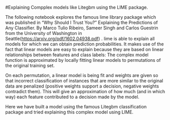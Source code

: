 #Explaining Compplex models like Litegbm using the LIME package.

The following notebook explores the famous lime library package which was published in
“Why Should I Trust You?” Explaining the Predictions of Any Classifier. By Marco Tulio Ribeiro, Sameer Singh and Carlos Guestrin from the University of Washington in Seattle(https://arxiv.org/pdf/1602.04938.pdf) . lime is able to explain all models for which we can obtain prediction probabilities. It makes use of the fact that linear models are easy to explain because they are based on linear relationships between features and class labels: The complex model function is approximated by locally fitting linear models to permutations of the original training set.

On each permutation, a linear model is being fit and weights are given so that incorrect classification of instances that are more similar to the original data are penalized (positive weights support a decision, negative weights contradict them). This will give an approximation of how much (and in which way) each feature contributed to a decision made by the model.
 
 Here we have built a model using the famous Litegbm classification package and tried explaining this complex model using LIME.
 
